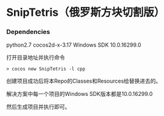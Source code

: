 # SnipTetris（俄罗斯方块切割版）

### Dependencies
python2.7
cocos2d-x-3.17
Windows SDK 10.0.16299.0

打开目录地址并执行命令

`> cocos new SnipTetris -l cpp`

创建项目成功后将本Repo的Classes和Resources给替换进去的。

解决方案中每一个项目的Windows SDK版本都是10.0.16299.0

然后生成项目并执行即可。